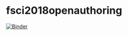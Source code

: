 # fsci2018openauthoring

[![Binder](https://mybinder.org/badge.svg)](https://mybinder.org/v2/gh/lilac6/fsci2018openauthoring/master?urlpath=rstudio)
